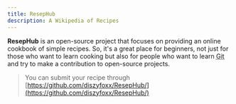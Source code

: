 ```yaml
---
title: ResepHub
description: A Wikipedia of Recipes
---
```


**ResepHub** is an open-source project that focuses on providing an online cookbook of simple recipes. So, it's a great place for beginners, not just for those who want to learn cooking but also for people who want to learn <abbr title="Git is a distributed version control system that tracks changes in any set of computer files, usually used for coordinating work among programmers who are collaboratively developing source code during software development.">Git</abbr> and try to make a contribution to open-source projects.   

> You can submit your recipe through [https://github.com/diszyfoxx/ResepHub/](https://github.com/diszyfoxx/ResepHub/)